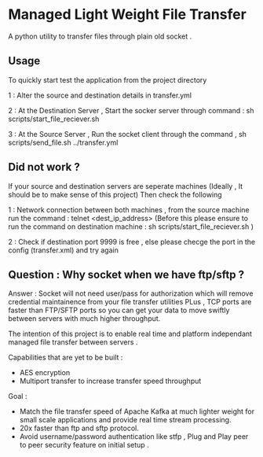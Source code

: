 # Managed Light Weight File Transfer
A python utility to transfer files through plain old socket . 

## Usage 

To quickly start test the application from the project directory 

1 : Alter the source and destination details in transfer.yml 

2 : At the Destination Server , Start the socker server through command : sh scripts/start_file_reciever.sh

3 : At the Source Server , Run the socket client through the command , sh scripts/send_file.sh ../transfer.yml 

## Did not work ?
If your source and destination servers are seperate machines (Ideally , It should be to make sense of this project)
Then check the following 

1 : Network connection between both machines , from the source machine run the command : 
telnet <dest_ip_address> <port> 
(Before this please ensure to run the command on destination machine : sh scripts/start_file_reciever.sh )

2 : Check if destination port 9999 is free , else please checge the port in the config (transfer.xml) and try again

## Question : Why socket when we have ftp/sftp ?

Answer : Socket will not need user/pass for authorization which will remove credential maintainence from your file transfer utilities 
PLus , TCP ports are faster than FTP/SFTP ports so you can get your data to move swiftly between servers with much higher throughput.

The intention of this project is to enable real time and platform independant managed file transfer between servers .



Capabilities that are yet to be built :
- AES encryption
- Multiport transfer to increase transfer speed throughput 

Goal :
- Match the file transfer speed of Apache Kafka at much lighter weight for small scale applications and provide real time stream processing. 
- 20x faster than ftp and sftp protocol.
- Avoid username/password authentication like stfp , Plug and Play peer to peer security feature on initial setup .
